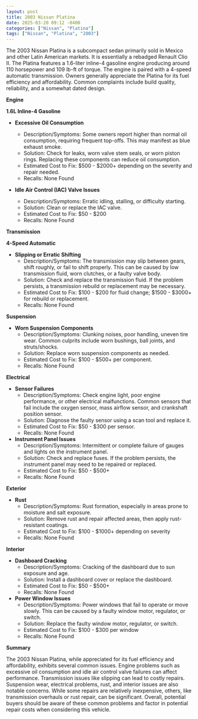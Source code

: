 ```yaml
---
layout: post
title: 2003 Nissan Platina
date: 2025-03-20 09:12 -0400
categories: ["Nissan", "Platina"]
tags: ["Nissan", "Platina", "2003"]
---
```

The 2003 Nissan Platina is a subcompact sedan primarily sold in Mexico and other Latin American markets. It is essentially a rebadged Renault Clio II. The Platina features a 1.6-liter inline-4 gasoline engine producing around 110 horsepower and 109 lb-ft of torque. The engine is paired with a 4-speed automatic transmission. Owners generally appreciate the Platina for its fuel efficiency and affordability. Common complaints include build quality, reliability, and a somewhat dated design.

**Engine**

**1.6L Inline-4 Gasoline**

*   **Excessive Oil Consumption**
    *   Description/Symptoms: Some owners report higher than normal oil consumption, requiring frequent top-offs. This may manifest as blue exhaust smoke.
    *   Solution: Check for leaks, worn valve stem seals, or worn piston rings. Replacing these components can reduce oil consumption.
    *   Estimated Cost to Fix: $500 - $2000+ depending on the severity and repair needed.
    *   Recalls: None Found

*   **Idle Air Control (IAC) Valve Issues**
    *   Description/Symptoms: Erratic idling, stalling, or difficulty starting.
    *   Solution: Clean or replace the IAC valve.
    *   Estimated Cost to Fix: $50 - $200
    *   Recalls: None Found

**Transmission**

**4-Speed Automatic**

*   **Slipping or Erratic Shifting**
    *   Description/Symptoms: The transmission may slip between gears, shift roughly, or fail to shift properly. This can be caused by low transmission fluid, worn clutches, or a faulty valve body.
    *   Solution: Check and replace the transmission fluid. If the problem persists, a transmission rebuild or replacement may be necessary.
    *   Estimated Cost to Fix: $100 - $200 for fluid change; $1500 - $3000+ for rebuild or replacement.
    *   Recalls: None Found

**Suspension**

*   **Worn Suspension Components**
    *   Description/Symptoms: Clunking noises, poor handling, uneven tire wear. Common culprits include worn bushings, ball joints, and struts/shocks.
    *   Solution: Replace worn suspension components as needed.
    *   Estimated Cost to Fix: $100 - $500+ per component.
    *   Recalls: None Found

**Electrical**

*   **Sensor Failures**
    *   Description/Symptoms: Check engine light, poor engine performance, or other electrical malfunctions. Common sensors that fail include the oxygen sensor, mass airflow sensor, and crankshaft position sensor.
    *   Solution: Diagnose the faulty sensor using a scan tool and replace it.
    *   Estimated Cost to Fix: $50 - $300 per sensor.
    *   Recalls: None Found
*   **Instrument Panel Issues**
    *   Description/Symptoms: Intermittent or complete failure of gauges and lights on the instrument panel.
    *   Solution: Check and replace fuses. If the problem persists, the instrument panel may need to be repaired or replaced.
    *   Estimated Cost to Fix: $50 - $500+
    *   Recalls: None Found

**Exterior**

*   **Rust**
    *   Description/Symptoms: Rust formation, especially in areas prone to moisture and salt exposure.
    *   Solution: Remove rust and repair affected areas, then apply rust-resistant coatings.
    *   Estimated Cost to Fix: $100 - $1000+ depending on severity
    *   Recalls: None Found

**Interior**

*   **Dashboard Cracking**
    *   Description/Symptoms: Cracking of the dashboard due to sun exposure and age.
    *   Solution: Install a dashboard cover or replace the dashboard.
    *   Estimated Cost to Fix: $50 - $500+
    *   Recalls: None Found
*   **Power Window Issues**
    *   Description/Symptoms: Power windows that fail to operate or move slowly. This can be caused by a faulty window motor, regulator, or switch.
    *   Solution: Replace the faulty window motor, regulator, or switch.
    *   Estimated Cost to Fix: $100 - $300 per window
    *   Recalls: None Found

**Summary**

The 2003 Nissan Platina, while appreciated for its fuel efficiency and affordability, exhibits several common issues. Engine problems such as excessive oil consumption and idle air control valve failures can affect performance. Transmission issues like slipping can lead to costly repairs. Suspension wear, electrical problems, rust, and interior issues are also notable concerns. While some repairs are relatively inexpensive, others, like transmission overhauls or rust repair, can be significant. Overall, potential buyers should be aware of these common problems and factor in potential repair costs when considering this vehicle.

